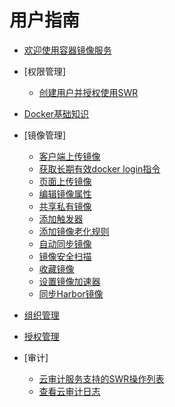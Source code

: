 # 用户指南

-   [欢迎使用容器镜像服务](欢迎使用容器镜像服务.md)
-   [权限管理]
    -   [创建用户并授权使用SWR](创建用户并授权使用SWR.md)

-   [Docker基础知识](Docker基础知识.md)
-   [镜像管理]
    -   [客户端上传镜像](客户端上传镜像.md)
    -   [获取长期有效docker login指令](获取长期有效docker-login指令.md)
    -   [页面上传镜像](页面上传镜像.md)
    -   [编辑镜像属性](编辑镜像属性.md)
    -   [共享私有镜像](共享私有镜像.md)
    -   [添加触发器](添加触发器.md)
    -   [添加镜像老化规则](添加镜像老化规则.md)
    -   [自动同步镜像](自动同步镜像.md)
    -   [镜像安全扫描](镜像安全扫描.md)
    -   [收藏镜像](收藏镜像.md)
    -   [设置镜像加速器](设置镜像加速器.md)
    -   [同步Harbor镜像](同步Harbor镜像.md)

-   [组织管理](组织管理.md)
-   [授权管理](授权管理.md)
-   [审计]
    -   [云审计服务支持的SWR操作列表](云审计服务支持的SWR操作列表.md)
    -   [查看云审计日志](查看云审计日志.md)


